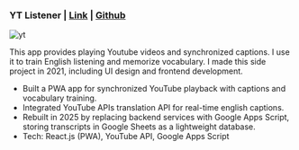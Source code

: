 ### YT Listener | [Link](https://ytlistener.glenn.tw/demo) | [Github](https://github.com/GlennJong/yt-listener)
![yt](https://github.com/GlennJong/portfolio-en/blob/master/images/yt.png?raw=true "ytlistener")

This app provides playing Youtube videos and synchronized captions. I use it to train English listening and memorize vocabulary.
I made this side project in 2021, including UI design and frontend development.
- Built a PWA app for synchronized YouTube playback with captions and vocabulary training.
- Integrated YouTube APIs translation API for real-time english captions.
- Rebuilt in 2025 by replacing backend services with Google Apps Script, storing transcripts in Google Sheets as a lightweight database.
- Tech: React.js (PWA), YouTube API, Google Apps Script
